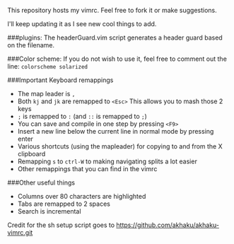 This repository hosts my vimrc. Feel free to fork it or make suggestions.

I'll keep updating it as I see new cool things to add.

###plugins:
  The headerGuard.vim script generates a header guard based on the filename.

###Color scheme:
  If you do not wish to use it, feel free to comment out the line:
    ``colorscheme solarized``

###Important Keyboard remappings
* The map leader is ``,``
* Both ``kj`` and ``jk`` are remapped to ``<Esc>`` This allows you to mash those 2 keys
* ``;`` is remapped to ``:`` (and ``::`` is remapped to ``;``)
* You can save and compile in one step by pressing ``<F9>``
* Insert a new line below the current line in normal mode by pressing enter
* Various shortcuts (using the mapleader) for copying to and from the X clipboard
* Remapping ``s`` to ``ctrl-W`` to making navigating splits a lot easier
* Other remappings that you can find in the vimrc

###Other useful things
* Columns over 80 characters are highlighted
* Tabs are remapped to 2 spaces
* Search is incremental

Credit for the sh setup script goes to
https://github.com/akhaku/akhaku-vimrc.git
